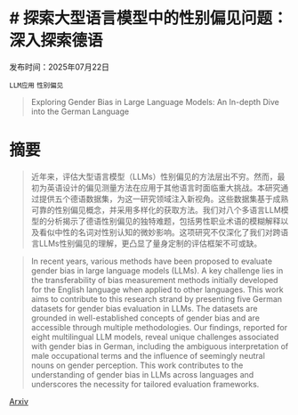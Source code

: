 # # 探索大型语言模型中的性别偏见问题：深入探索德语

发布时间：2025年07月22日

`LLM应用` `性别偏见`

> Exploring Gender Bias in Large Language Models: An In-depth Dive into the German Language

# 摘要

> 近年来，评估大型语言模型（LLMs）性别偏见的方法层出不穷。然而，最初为英语设计的偏见测量方法在应用于其他语言时面临重大挑战。本研究通过提供五个德语数据集，为这一研究领域注入新视角。这些数据集基于成熟可靠的性别偏见概念，并采用多样化的获取方法。我们对八个多语言LLM模型的分析揭示了德语性别偏见的独特难题，包括男性职业术语的模糊解释以及看似中性的名词对性别认知的微妙影响。这项研究不仅深化了我们对跨语言LLMs性别偏见的理解，更凸显了量身定制的评估框架不可或缺。

> In recent years, various methods have been proposed to evaluate gender bias in large language models (LLMs). A key challenge lies in the transferability of bias measurement methods initially developed for the English language when applied to other languages. This work aims to contribute to this research strand by presenting five German datasets for gender bias evaluation in LLMs. The datasets are grounded in well-established concepts of gender bias and are accessible through multiple methodologies. Our findings, reported for eight multilingual LLM models, reveal unique challenges associated with gender bias in German, including the ambiguous interpretation of male occupational terms and the influence of seemingly neutral nouns on gender perception. This work contributes to the understanding of gender bias in LLMs across languages and underscores the necessity for tailored evaluation frameworks.

[Arxiv](https://arxiv.org/abs/2507.16557)